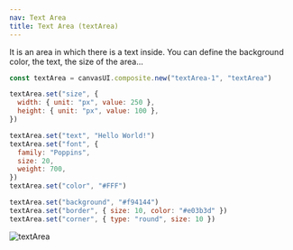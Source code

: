 ```yaml
---
nav: Text Area
title: Text Area (textArea)
---
```


It is an area in which there is a text inside. You can define the background color, the text, the size of the area...

```javascript
const textArea = canvasUI.composite.new("textArea-1", "textArea")

textArea.set("size", {
  width: { unit: "px", value: 250 },
  height: { unit: "px", value: 100 },
})

textArea.set("text", "Hello World!")
textArea.set("font", {
  family: "Poppins",
  size: 20,
  weight: 700,
})
textArea.set("color", "#FFF")

textArea.set("background", "#f94144")
textArea.set("border", { size: 10, color: "#e03b3d" })
textArea.set("corner", { type: "round", size: 10 })
```

![textArea](/elements/composites/text-area.svg)
